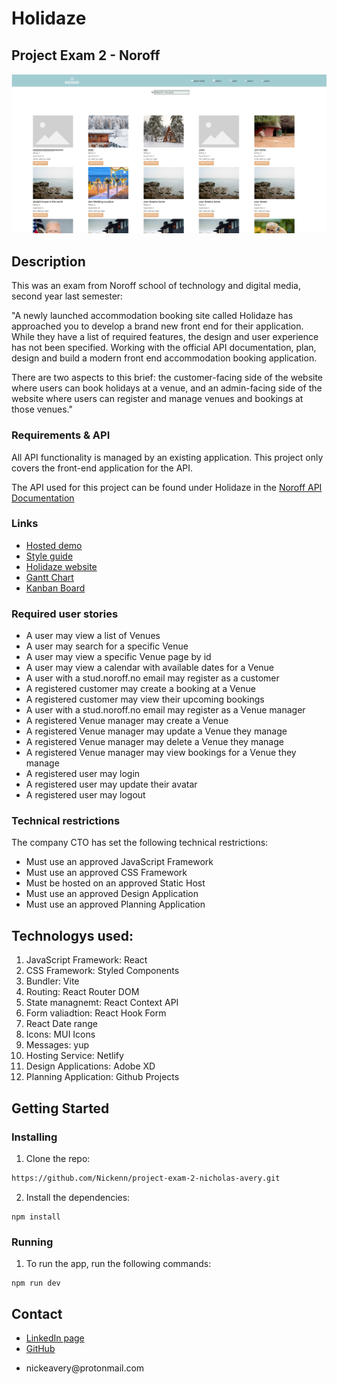 # Holidaze

## Project Exam 2 - Noroff

![Screenshot](/public/holidaze-screenshot.jpg)

## Description

This was an exam from Noroff school of technology and digital media, second year last semester:

"A newly launched accommodation booking site called Holidaze has approached you to develop a brand new front end for their application. While they have a list of required features, the design and user experience has not been specified. Working with the official API documentation, plan, design and build a modern front end accommodation booking application.

There are two aspects to this brief: the customer-facing side of the website where users can book holidays at a venue, and an admin-facing side of the website where users can register and manage venues and bookings at those venues."

### Requirements & API

All API functionality is managed by an existing application. This project only covers the front-end application for the API.

The API used for this project can be found under Holidaze in the <a href="https://docs.noroff.dev/" target="_blank">Noroff API Documentation</a>

### Links

- <a href="https://github.com/users/Nickenn/projects/11" target="_blank">Hosted demo</a>
- <a href="https://xd.adobe.com/view/9939117a-b1d5-46a1-8351-10726fc679c7-cc6a/">Style guide</a>
- <a href="https://nickenn.github.io/project-exam-2-nicholas-avery/" target="_blank">Holidaze website</a>
- <a href="https://github.com/users/Nickenn/projects/9" target="_blank">Gantt Chart</a>
- <a href="https://github.com/users/Nickenn/projects/11" target="_blank">Kanban Board</a>

### Required user stories

- A user may view a list of Venues
- A user may search for a specific Venue
- A user may view a specific Venue page by id
- A user may view a calendar with available dates for a Venue
- A user with a stud.noroff.no email may register as a customer
- A registered customer may create a booking at a Venue
- A registered customer may view their upcoming bookings
- A user with a stud.noroff.no email may register as a Venue manager
- A registered Venue manager may create a Venue
- A registered Venue manager may update a Venue they manage
- A registered Venue manager may delete a Venue they manage
- A registered Venue manager may view bookings for a Venue they manage
- A registered user may login
- A registered user may update their avatar
- A registered user may logout

### Technical restrictions

The company CTO has set the following technical restrictions:

- Must use an approved JavaScript Framework
- Must use an approved CSS Framework
- Must be hosted on an approved Static Host
- Must use an approved Design Application
- Must use an approved Planning Application

## Technologys used:

1. JavaScript Framework: React
2. CSS Framework: Styled Components
3. Bundler: Vite
4. Routing: React Router DOM
5. State managnemt: React Context API
6. Form valiadtion: React Hook Form
7. React Date range
8. Icons: MUI Icons
9. Messages: yup
10. Hosting Service: Netlify
11. Design Applications: Adobe XD
12. Planning Application: Github Projects

## Getting Started

### Installing

1. Clone the repo:

```bash
https://github.com/Nickenn/project-exam-2-nicholas-avery.git
```

2. Install the dependencies:

```
npm install
```

### Running

1. To run the app, run the following commands:

```
npm run dev
```

## Contact

- <a href="https://www.linkedin.com/in/nicholas-avery-85415024a/" target="_blank">LinkedIn page</a>
- <a href="https://github.com/Nickenn" target="_blank">GitHub</a>
- <p>nickeavery@protonmail.com</p>
